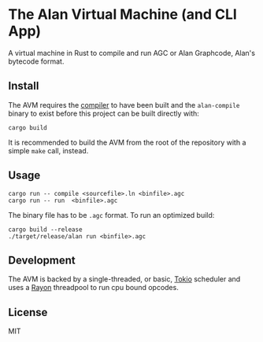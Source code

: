 # The Alan Virtual Machine (and CLI App)

A virtual machine in Rust to compile and run AGC or Alan Graphcode, Alan's bytecode format.

## Install

The AVM requires the [compiler](https://github.com/alantech/alan/tree/main/compiler) to have been built and the `alan-compile` binary to exist before this project can be built directly with:

```
cargo build
```

It is recommended to build the AVM from the root of the repository with a simple `make` call, instead.

## Usage

```
cargo run -- compile <sourcefile>.ln <binfile>.agc
cargo run -- run  <binfile>.agc
```

The binary file has to be `.agc` format.
To run an optimized build:

```
cargo build --release
./target/release/alan run <binfile>.agc
```

## Development

The AVM is backed by a single-threaded, or basic, [Tokio](https://tokio.rs/) scheduler and uses a [Rayon](https://crates.io/crates/rayon)
threadpool to run cpu bound opcodes.

## License

MIT
